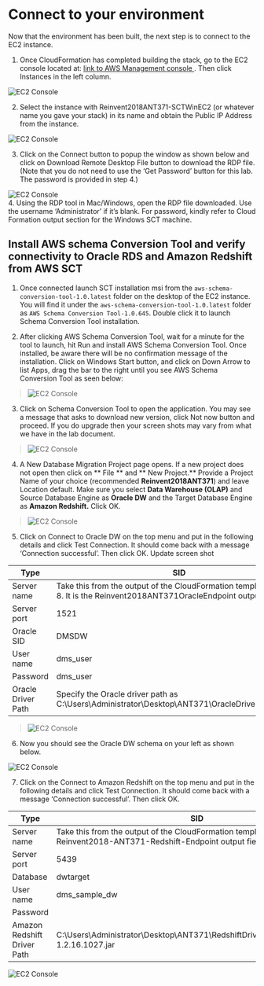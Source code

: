 # Connect to your environment

Now that the environment has been built, the next step is to connect to the EC2 instance.

1.	Once CloudFormation has completed building the stack, go to the EC2 console located at: [link to AWS Management console ](https://console.aws.amazon.com/ec2/v2/home).  Then click Instances in the left column.

  ![EC2 Console](img/lab-2/lab2-image1.png)

2.	Select the instance with Reinvent2018ANT371-SCTWinEC2  (or whatever name you gave your stack) in its name and obtain the Public IP Address from the instance.

  ![EC2 Console](img/lab-2/lab2-image2.png)

3. Click on the Connect button to popup the window as shown below and click on Download Remote Desktop File button to download the RDP file. (Note that you do not need to use the ‘Get Password’ button for this lab. The password is provided in step 4.)

  ![EC2 Console](img/lab-2/lab2-image3.png)
<br/>
4.	Using the RDP tool in Mac/Windows, open the RDP file downloaded. Use the username ‘Administrator’ if it’s blank. For password, kindly refer to Cloud Formation output section for the Windows SCT machine.

## Install AWS schema Conversion Tool and verify connectivity to Oracle RDS and Amazon Redshift from AWS SCT

1.	Once connected launch SCT installation msi from the `aws-schema-conversion-tool-1.0.latest` folder on the desktop of the EC2 instance. You will find it under the `aws-schema-conversion-tool-1.0.latest` folder as ``AWS Schema Conversion Tool-1.0.645``. Double click it to launch Schema Conversion Tool installation.

2. After clicking AWS Schema Conversion Tool, wait for a minute for the tool to launch, hit Run and install AWS Schema Conversion Tool. Once installed, be aware there will be no confirmation message of the installation. Click on Windows Start button, and click on Down Arrow to list Apps, drag the bar to the right until you see AWS Schema Conversion Tool as seen below:

  > ![EC2 Console](img/lab-2/lab2-image4.png)

3.	Click on Schema Conversion Tool to open the application.  You may see a message that asks to download new version, click Not now button and proceed. If you do upgrade then your screen shots may vary from what we have in the lab document.

  > ![EC2 Console](img/lab-2/lab2-image5.png)

4.	A New Database Migration Project page opens. If a new project does not open then click on ** File ** and ** New Project.**  Provide a Project Name of your choice (recommended **Reinvent2018ANT371**) and leave Location default.  Make sure you select **Data Warehouse (OLAP)** and Source Database Engine as **Oracle DW**  and the Target Database Engine as **Amazon Redshift.**  Click OK.

  > ![EC2 Console](img/lab-2/lab2-image6.png)

5.	Click on Connect to Oracle DW on the top menu and put in the following details and click Test Connection. It should come back with a message ‘Connection successful’. Then click OK. Update screen shot
  >
  Type | SID
  ---- | ----
  Server name | Take this from the output of the CloudFormation template in Step 8. It is the Reinvent2018ANT371OracleEndpoint output field.
  Server port | 1521
  Oracle SID | DMSDW
  User name | dms_user
  Password | dms_user
  Oracle Driver Path | Specify the Oracle driver path as C:\Users\Administrator\Desktop\ANT371\OracleDrivers\ojdbc8.jar

  > ![EC2 Console](img/lab-2/lab2-image7.png)

6.	Now you should see the Oracle DW schema on your left as shown below.

  ![EC2 Console](img/lab-2/lab2-image8.png)

7.	Click on the Connect to Amazon Redshift on the top menu and put in the following details and click Test Connection. It should come back with a message ‘Connection successful’. Then click OK.

  Type | SID
  ---- | ----
  Server name | Take this from the output of the CloudFormation template in Step 8. It is the Reinvent2018-ANT371-Redshift-Endpoint output field.
  Server port | 5439
  Database | dwtarget
  User name | dms_sample_dw
  Password | <Refer to the Cloud Formation output for the database password>
  Amazon Redshift Driver Path | C:\Users\Administrator\Desktop\ANT371\RedshiftDrivers\RedshiftJDBC42-1.2.16.1027.jar

  ![EC2 Console](img/lab-2/lab2-image9.png)
